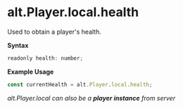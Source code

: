 # alt.Player.local.health

Used to obtain a player's health.

**Syntax**

```js
readonly health: number;
```

**Example Usage**

```js
const currentHealth = alt.Player.local.health;
```

_alt.Player.local can also be a **player instance** from server_
